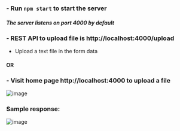 ### - Run `npm start` to start the server
##### The server listens on port 4000 by default

### - REST API to upload file is http://localhost:4000/upload
 - Upload a text file in the form data
  #### OR
### - Visit home page http://localhost:4000 to upload a file

![image](https://user-images.githubusercontent.com/36034208/125746671-664bc45a-c6f6-4159-9b8e-06b9370112e8.png)

### Sample response:

![image](https://user-images.githubusercontent.com/36034208/125746851-c93d6735-c4ab-4b3c-bc79-4c50a4f55b92.png)


